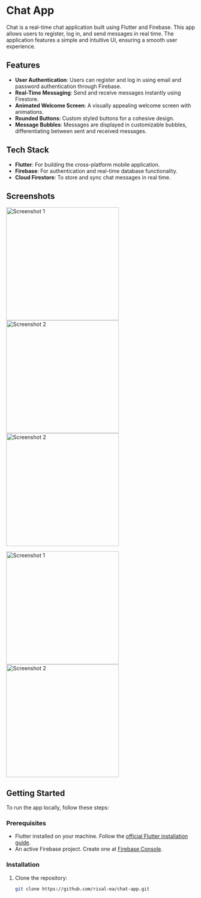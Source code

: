 # Chat App

Chat is a real-time chat application built using Flutter and Firebase. This app allows users to register, log in, and send messages in real time. The application features a simple and intuitive UI, ensuring a smooth user experience.

## Features

- **User Authentication**: Users can register and log in using email and password authentication through Firebase.
- **Real-Time Messaging**: Send and receive messages instantly using Firestore.
- **Animated Welcome Screen**: A visually appealing welcome screen with animations.
- **Rounded Buttons**: Custom styled buttons for a cohesive design.
- **Message Bubbles**: Messages are displayed in customizable bubbles, differentiating between sent and received messages.

## Tech Stack

- **Flutter**: For building the cross-platform mobile application.
- **Firebase**: For authentication and real-time database functionality.
- **Cloud Firestore**: To store and sync chat messages in real time.

## Screenshots

<p float="left">
  <img src="images/welcome.png" alt="Screenshot 1" width="300" />
  <img src="images/registor.png" alt="Screenshot 2" width="300" />
  <img src="images/login.png" alt="Screenshot 2" width="300" />
</p>

<p float="left">
  <img src="images/user1.png" alt="Screenshot 1" width="300" />
  <img src="images/user2.png" alt="Screenshot 2" width="300" />
</p>

## Getting Started

To run the app locally, follow these steps:

### Prerequisites

- Flutter installed on your machine. Follow the [official Flutter installation guide](https://flutter.dev/docs/get-started/install).
- An active Firebase project. Create one at [Firebase Console](https://console.firebase.google.com/).

### Installation

1. Clone the repository:
   ```bash
   git clone https://github.com/risal-ea/chat-app.git
